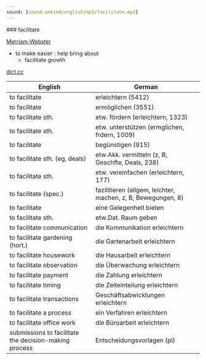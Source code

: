 ```yaml
---
sound: [sound:ankimd/english/mp3/facilitate.mp3]
---
```


\### facilitate

[Merriam-Webster](https://www.merriam-webster.com/dictionary/facilitate)

- to make easier : help bring about
    - facilitate growth

[dict.cc](https://www.dict.cc/facilitate)

| English        | German       |
| -------------- | ------------ |
| to facilitate | erleichtern (5412) |
| to facilitate | ermöglichen (3551) |
| to facilitate sth. | etw. fördern (erleichtern, 1323) |
| to facilitate sth. | etw. unterstützen (ermglichen, frdern, 1009) |
| to facilitate | begünstigen (915) |
| to facilitate sth. (eg, deals) | etw.Akk. vermitteln (z, B, Geschfte, Deals, 238) |
| to facilitate sth. | etw. vereinfachen (erleichtern, 177) |
| to facilitate (spec.) | fazilitieren (allgem, leichter, machen, z, B, Bewegungen, 8) |
| to facilitate | eine Gelegenheit bieten |
| to facilitate sth. | etw.Dat. Raum geben |
| to facilitate communication | die Kommunikation erleichtern |
| to facilitate gardening (hort.) | die Gartenarbeit erleichtern |
| to facilitate housework | die Hausarbeit erleichtern |
| to facilitate observation | die Überwachung erleichtern |
| to facilitate payment | die Zahlung erleichtern |
| to facilitate timing | die Zeiteinteilung erleichtern |
| to facilitate transactions | Geschäftsabwicklungen erleichtern |
| to facilitate a process | ein Verfahren erleichtern |
| to facilitate office work | die Büroarbeit erleichtern |
| submissions to facilitate the decision-making process | Entscheidungsvorlagen (pl) |
